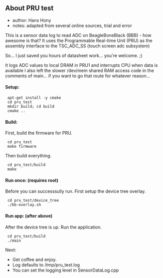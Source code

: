 ## About PRU test
* author: Hans Hony
* notes: adapted from several online sources, trial and error

This is a sensor data log to read ADC on BeagleBoneBlack (BBB) - how awesome is that?
It uses the Programmable Real-time Unit (PRU) as the assembly interface to the TSC_ADC_SS (touch screen adc subsystem)

So... I just saved you hours of datasheet work... you're welcome. ;)

It logs ADC values to local DRAM in PRU1 and interrupts CPU when data is available
I also left the slower /dev/mem shared RAM access code in the comments of main... if you want to go that route for whatever reason...

#### Setup:

     apt-get install -y cmake
     cd pru_test
     mkdir build; cd build
     cmake ..

#### Build:

First, build the firmware for PRU.

     cd pru_test
     make firmware

Then build everything.

     cd pru_test/build
     make

#### Run once: (requires root)

Before you can successsully run. First setup the device tree overlay.

     cd pru_test/device_tree
     ./bb-overlay.sh

#### Run app: (after above)

After the device tree is up. Run the application.

     cd pru_test/build
     ./main


Next: 

* Get coffee and enjoy.
* Log defaults to /tmp/pru_test.log
* You can set the logging level in SensorDataLog.cpp
